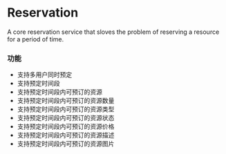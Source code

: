# Reservation
A core reservation service that sloves the problem of reserving a resource for a period of time.

### 功能
- 支持多用户同时预定
- 支持预定时间段
- 支持预定时间段内可预订的资源
- 支持预定时间段内可预订的资源数量
- 支持预定时间段内可预订的资源类型
- 支持预定时间段内可预订的资源状态
- 支持预定时间段内可预订的资源价格
- 支持预定时间段内可预订的资源描述
- 支持预定时间段内可预订的资源图片
